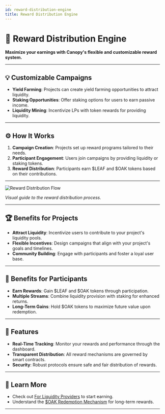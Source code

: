 ```yaml
---
id: reward-distribution-engine
title: Reward Distribution Engine
---
```


# 🎁 Reward Distribution Engine

**Maximize your earnings with Canopy's flexible and customizable reward system.**

---

## 💡 **Customizable Campaigns**

- **Yield Farming**: Projects can create yield farming opportunities to attract liquidity.
- **Staking Opportunities**: Offer staking options for users to earn passive income.
- **Liquidity Mining**: Incentivize LPs with token rewards for providing liquidity.

---

## ⚙️ **How It Works**

1. **Campaign Creation**: Projects set up reward programs tailored to their needs.
2. **Participant Engagement**: Users join campaigns by providing liquidity or staking tokens.
3. **Reward Distribution**: Participants earn $LEAF and $OAK tokens based on their contributions.

---

![Reward Distribution Flow](../assets/images/reward-distribution-flow.png)

*Visual guide to the reward distribution process.*

---

## 🏆 **Benefits for Projects**

- **Attract Liquidity**: Incentivize users to contribute to your project's liquidity pools.
- **Flexible Incentives**: Design campaigns that align with your project's goals and timelines.
- **Community Building**: Engage with participants and foster a loyal user base.

---

## 🤑 **Benefits for Participants**

- **Earn Rewards**: Gain $LEAF and $OAK tokens through participation.
- **Multiple Streams**: Combine liquidity provision with staking for enhanced returns.
- **Long-Term Gains**: Hold $OAK tokens to maximize future value upon redemption.

---

## 🔧 **Features**

- **Real-Time Tracking**: Monitor your rewards and performance through the dashboard.
- **Transparent Distribution**: All reward mechanisms are governed by smart contracts.
- **Security**: Robust protocols ensure safe and fair distribution of rewards.

---

## 📖 **Learn More**

- Check out [For Liquidity Providers](../getting-started/for-liquidity-providers.md) to start earning.
- Understand the [\$OAK Redemption Mechanism](oak-redemption-mechanism.md) for long-term rewards.

---

